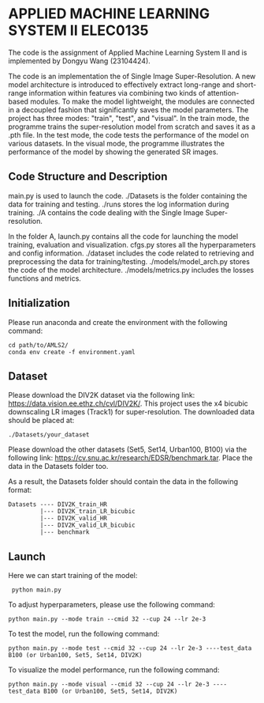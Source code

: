 # APPLIED MACHINE LEARNING SYSTEM II ELEC0135 

The code is the assignment of Applied Machine Learning System II and is implemented by Dongyu Wang (23104424). 

The code is an implementation the of Single Image Super-Resolution. A new model architecture is introduced to effectively 
extract long-range and short-range information within features via combining two kinds of attention-based modules. 
To make the model lightweight, the modules are connected in a decoupled fashion that significantly saves the 
model parameters. 
The project has three modes: "train", "test", and "visual". In the train mode, the programme trains the super-resolution model 
from scratch and saves it as a .pth file. In the test mode, the code tests the performance of the model on various 
datasets. In the visual mode, the programme illustrates the performance of the model by showing the generated SR images.

## Code Structure and Description
main.py is used to launch the code. ./Datasets is the folder containing the data for training and testing. ./runs stores the
log information during training. ./A contains the code dealing with the Single Image Super-resolution. 

In the folder A, launch.py contains all the code for launching the model training, evaluation and visualization. 
cfgs.py stores all the hyperparameters and config information.
./dataset includes the code related to retrieving and preprocessing the data for training/testing. ./models/model_arch.py
stores the code of the model architecture. ./models/metrics.py includes the losses functions and metrics.
## Initialization

Please run anaconda and create the environment with the following command:
```
cd path/to/AMLS2/
conda env create -f environment.yaml
```

## Dataset
Please download the DIV2K dataset via the following link: https://data.vision.ee.ethz.ch/cvl/DIV2K/. 
This project uses the x4 bicubic downscaling LR images (Track1) for super-resolution. The downloaded data should 
be placed at: 

```
./Datasets/your_dataset
```
Please download the other datasets (Set5, Set14, Urban100, B100) via the following link:
https://cv.snu.ac.kr/research/EDSR/benchmark.tar. Place the data in the Datasets folder too.

As a result, the Datasets folder should contain the data in the following format:
```
Datasets ---- DIV2K_train_HR
         |--- DIV2K_train_LR_bicubic
         |--- DIV2K_valid_HR
         |--- DIV2K_valid_LR_bicubic
         |--- benchmark
```
## Launch
Here we can start training of the model:
```
 python main.py 
```
To adjust hyperparameters, please use the following command:
```
python main.py --mode train --cmid 32 --cup 24 --lr 2e-3
```

To test the model, run the following command:
```
python main.py --mode test --cmid 32 --cup 24 --lr 2e-3 ----test_data B100 (or Urban100, Set5, Set14, DIV2K)
```

To visualize the model performance, run the following command:
```
python main.py --mode visual --cmid 32 --cup 24 --lr 2e-3 ----test_data B100 (or Urban100, Set5, Set14, DIV2K)
```